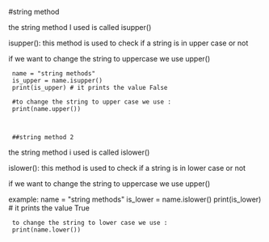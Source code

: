 #string method

the string method I used is called isupper()

isupper(): this method is used to check if a string is in upper case or not

if we want to change the string to uppercase we use upper()


     name = "string methods"
     is_upper = name.isupper() 
     print(is_upper) # it prints the value False
    
     #to change the string to upper case we use :
     print(name.upper())


   
     ##string method 2

the string method i used is called islower()

islower(): this method is used to check if a string is in lower case or not

if we want to change the string to uppercase we use upper()

example:
     name = "string methods"
     is_lower = name.islower() 
     print(is_lower) # it prints the value True
    
     to change the string to lower case we use :
     print(name.lower())
     
